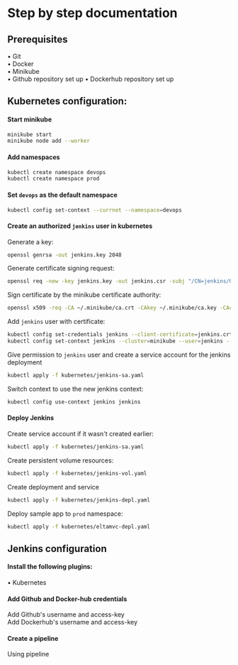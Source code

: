 # Step by step documentation
## Prerequisites
• Git  
• Docker  
• Minikube  
• Github repository set up
• Dockerhub repository set up
## Kubernetes configuration:
#### Start minikube
```bash
minikube start
minikube node add --worker
```
#### Add namespaces
```bash
kubectl create namespace devops
kubectl create namespace prod
```
#### Set `devops` as the default namespace
```bash
kubectl config set-context --currnet --namespace=devops
```
#### Create an authorized `jenkins` user in kubernetes
Generate a key:
```bash
openssl genrsa -out jenkins.key 2048
```
Generate certificate signing request:
```bash
openssl req -new -key jenkins.key -out jenkins.csr -subj "/CN=jenkins/O=devops/O=minikube.com"
```
Sign certificate by the minikube certificate authority:
```bash
openssl x509 -req -CA ~/.minikube/ca.crt -CAkey ~/.minikube/ca.key -CAcreateserial -days 730 -in jenkins.csr -out jenkins.crt
```
Add `jenkins` user with certificate:
```bash
kubectl config set-credentials jenkins --client-certificate=jenkins.crt --client-key=jenkins.key
kubectl config set-context jenkins --cluster=minikube --user=jenkins --namespace=devops
```
Give permission to `jenkins` user and create a service account for the jenkins deployment
```bash
kubectl apply -f kubernetes/jenkins-sa.yaml
```
Switch context to use the new jenkins context:
```bash
kubectl config use-context jenkins jenkins
```

#### Deploy Jenkins
Create service account if it wasn't created earlier:
```bash
kubectl apply -f kubernetes/jenkins-sa.yaml
```
Create persistent volume resources:
```bash
kubectl apply -f kubernetes/jenkins-vol.yaml
```
Create deployment and service
```bash
kubectl apply -f kubernetes/jenkins-depl.yaml
```

Deploy sample app to `prod` namespace:
```bash
kubectl apply -f kubernetes/eltamvc-depl.yaml
```
  
<!-- Create Dockerhub credentials secret
```bash
kubectl create secret docker-registry dockercred \
--docker-server=https://index.docker.io/v1/ \
--docker-username=<username> \
--docker-password=<password> \
--docker-email=<email>
``` -->

## Jenkins configuration  
#### Install the following plugins:  
• Kubernetes  
  
#### Add Github and Docker-hub credentials  
Add Github's username and access-key  
Add Dockerhub's username and access-key  

#### Create a pipeline  
Using pipeline
